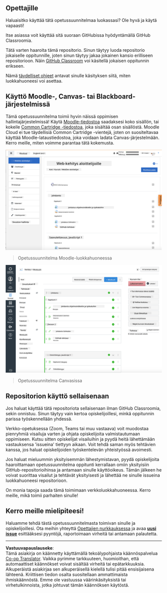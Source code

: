 <!--
CO_OP_TRANSLATOR_METADATA:
{
  "original_hash": "75cb51f7ca9ea0b097ef4a1287e9290c",
  "translation_date": "2025-08-27T20:02:29+00:00",
  "source_file": "for-teachers.md",
  "language_code": "fi"
}
-->
## Opettajille

Haluaisitko käyttää tätä opetussuunnitelmaa luokassasi? Ole hyvä ja käytä vapaasti!

Itse asiassa voit käyttää sitä suoraan GitHubissa hyödyntämällä GitHub Classroomia.

Tätä varten haaroita tämä repositorio. Sinun täytyy luoda repositorio jokaiselle oppitunnille, joten sinun täytyy jakaa jokainen kansio erilliseen repositorioon. Näin [GitHub Classroom](https://classroom.github.com/classrooms) voi käsitellä jokaisen oppitunnin erikseen.

Nämä [täydelliset ohjeet](https://github.blog/2020-03-18-set-up-your-digital-classroom-with-github-classroom/) antavat sinulle käsityksen siitä, miten luokkahuoneesi voi asettaa.

## Käyttö Moodle-, Canvas- tai Blackboard-järjestelmissä

Tämä opetussuunnitelma toimii hyvin näissä oppimisen hallintajärjestelmissä! Käytä [Moodle-tiedostoa](../../../../../../../teaching-files/webdev-moodle.mbz) saadaksesi koko sisällön, tai kokeile [Common Cartridge -tiedostoa](../../../../../../../teaching-files/webdev-common-cartridge.imscc), joka sisältää osan sisällöstä. Moodle Cloud ei tue täydellisiä Common Cartridge -vientejä, joten on suositeltavaa käyttää Moodle-lataustiedostoa, joka voidaan ladata Canvas-järjestelmään. Kerro meille, miten voimme parantaa tätä kokemusta.

![Moodle](../../translated_images/moodle.94eb93d714a50cb2c97435b408017dee224348b61bc86203ffd43a4f4e57b95f.fi.png)
> Opetussuunnitelma Moodle-luokkahuoneessa

![Canvas](../../translated_images/canvas.fbd605ff8e5b8aff567d398528ce113db304446b90b9cad55c654de3fdfcda34.fi.png)
> Opetussuunnitelma Canvasissa

## Repositorion käyttö sellaisenaan

Jos haluat käyttää tätä repositoriota sellaisenaan ilman GitHub Classroomia, sekin onnistuu. Sinun täytyy vain kertoa opiskelijoillesi, minkä oppitunnin parissa työskennellään yhdessä.

Verkko-opetuksessa (Zoom, Teams tai muu vastaava) voit muodostaa pienryhmiä visailuja varten ja ohjata opiskelijoita valmistautumaan oppimiseen. Kutsu sitten opiskelijat visailuihin ja pyydä heitä lähettämään vastauksensa 'issueina' tiettyyn aikaan. Voit tehdä saman myös tehtävien kanssa, jos haluat opiskelijoiden työskentelevän yhteistyössä avoimesti.

Jos haluat mieluummin yksityisemmän lähestymistavan, pyydä opiskelijoita haaroittamaan opetussuunnitelma oppitunti kerrallaan omiin yksityisiin GitHub-repositorioihinsa ja antamaan sinulle käyttöoikeus. Tämän jälkeen he voivat suorittaa visailut ja tehtävät yksityisesti ja lähettää ne sinulle issueina luokkahuoneesi repositorioon.

On monia tapoja saada tämä toimimaan verkkoluokkahuoneessa. Kerro meille, mikä toimii parhaiten sinulle!

## Kerro meille mielipiteesi!

Haluamme tehdä tästä opetussuunnitelmasta toimivan sinulle ja opiskelijoillesi. Ota meihin yhteyttä [Opettajien nurkkauksessa](https://github.com/microsoft/Web-Dev-For-Beginners/discussions/categories/teacher-corner) ja avaa [**uusi issue**](https://github.com/microsoft/Web-Dev-For-Beginners/issues/new/choose) esittääksesi pyyntöjä, raportoimaan virheitä tai antamaan palautetta.

---

**Vastuuvapauslauseke**:  
Tämä asiakirja on käännetty käyttämällä tekoälypohjaista käännöspalvelua [Co-op Translator](https://github.com/Azure/co-op-translator). Vaikka pyrimme tarkkuuteen, huomioithan, että automaattiset käännökset voivat sisältää virheitä tai epätarkkuuksia. Alkuperäistä asiakirjaa sen alkuperäisellä kielellä tulisi pitää ensisijaisena lähteenä. Kriittisen tiedon osalta suositellaan ammattimaista ihmiskäännöstä. Emme ole vastuussa väärinkäsityksistä tai virhetulkinnoista, jotka johtuvat tämän käännöksen käytöstä.